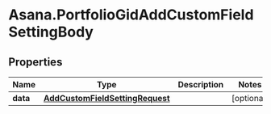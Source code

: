 # Asana.PortfolioGidAddCustomFieldSettingBody

## Properties
Name | Type | Description | Notes
------------ | ------------- | ------------- | -------------
**data** | [**AddCustomFieldSettingRequest**](AddCustomFieldSettingRequest.md) |  | [optional] 
